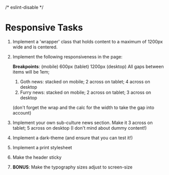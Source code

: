 /* eslint-disable */
# Responsive Tasks

1. Implement a 'wrapper' class that holds content to a maximum of 1200px wide and is centered.

2. Implement the following responsiveness in the page:

	**Breakpoints**: (mobile) 600px (tablet) 1200px (desktop)
	All gaps between items will be 1em;

	1. Goth news: stacked on mobile; 2 across on tablet; 4 across on desktop
	2. Furry news: stacked on mobile; 2 across on tablet; 3 across on desktop 
	
	(don't forget the wrap and the calc for the width to take the gap into account)

3. Implement your own sub-culture news section. Make it 3 across on tablet; 5 across on desktop (I don't mind about dummy content!)

4. Implement a dark-theme (and ensure that you can test it!)

5. Implement a print stylesheet

6. Make the header sticky

7. **BONUS**: Make the typography sizes adjust to screen-size





